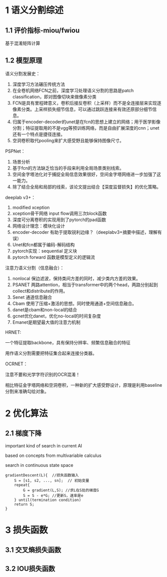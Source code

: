 # 1 语义分割综述

## 1.1 评价指标-miou/fwiou

基于混淆矩阵计算


## 1.2 模型原理

语义分割发展史：

1. 深度学习方法碾压传统方法
2. 在全卷机网络FCN之前，深度学习处理语义分割的思路是patch classification，即对图像切块来做像素分类
3. FCN是具有里程碑意义，卷积后接反卷积（上采样）而不是全连接层来实现逐像素分类。上采样损失细节信息，可以通过跳跃连接来有效还原部分细节信息。
4. 归属于encoder-decoder的unet是在fcn的思想上建立的网络；用于医学影像分割；特征提取用的不是vgg等预训练网络，而是自由扩展深度的cnn；unet还有一个特点是捷径连接。
5. 空洞卷积取代pooling来扩大感受野且能够保持图像尺寸。

PSPNet：
1. 场景分析
2. 基于fcn的方法缺乏恰当的手段来利用全局场景类别线索。
3. 空间金字塔池化对于捕捉全局信息效果很好，空间金字塔网络进一步加强了这一能力。
4. 除了结合全局和局部的线索，该论文提出结合【深度监督损失】的优化策略。

deeplab v3+：
1. modified xception
2. xception骨干网络 input flow调用三次block函数
3. 深度可分离卷积的实现用到了pytorch的pad函数
4. 网络设计理念：模块化设计
5. encoder-decoder 有助于提取锐利边缘？（deeplabv3+摘要中描述，理解有误）
6. Unet和fcn都属于编码-解码结构
7. pytorch实现：sequential 定义块
8. pytorch forward 函数是模型定义的逻辑流

注意力语义分割（信息融合）：
1. nonlocal 保边滤波，保持类间方差的同时，减少类内方差的效果。
2. PSANET 两路attention，相当于transformer中的两个head，两路分别起到collect和distribute的作用。
3. Senet 通道信息融合
4. Cbam 使用了压缩+激活的思想。同时使用通道+空间信息融合。
5. danet是cbam和non-local的结合
6. gcnet优化danet，优化no-local的时间复杂度
7. Emanet是期望最大值的注意力机制

HRNET:

一个特征提取backbone，具有保持分辨率、频繁信息融合的特征

用作语义分割需要把特征集合起来连接分类器。

OCRNET：

注意不要和光学字符识别的OCR混淆！

相比特征金字塔网络和空洞卷积，一种新的扩大感受野设计，原理是利用baseline分割来准确勾绘对象。

# 2 优化算法

## 2.1 梯度下降

important kind of search in current AI

based on concepts from multivariable calculus

search in continuous state space

```
gradientDescent(L){  //损失函数输入
    S = [s1, s2, ..., sn];  // 初始变量
    repeat{  
        G = gradient(L,S); //求L在S处的梯度G
        S = S - e*G; //更新S，速率是e
    } until(termination condition)
    return S;
}
```

# 3 损失函数

## 3.1 交叉熵损失函数

## 3.2 IOU损失函数

